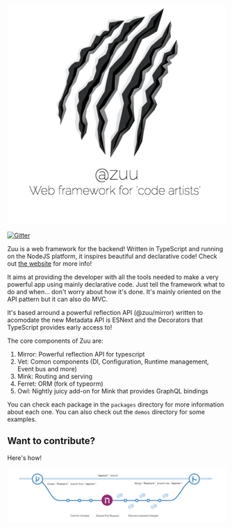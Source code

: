 <div align="center">
  <a href="http://zuu.thevexis.me/">
    <img src="https://github.com/IAmTheVex/zuu/raw/master/assets/big_title.png">
  </a>
</div>


[![Gitter](https://img.shields.io/gitter/room/nwjs/nw.js.svg?style=for-the-badge)](https://gitter.im/zuu-framework/)

Zuu is a web framework for the backend! Written in TypeScript and running on the NodeJS platform, it inspires beautiful and declarative code! Check out [the website](http://zuu.thevexis.me) for more info!

It aims at providing the developer with all the tools needed to make a very powerful app using mainly declarative code. Just tell the framework what to do and when... don't worry about how it's done. It's mainly oriented on the API pattern but it can also do MVC.

It's based arround a powerful reflection API (@zuu/mirror) written to acomodate the new Metadata API is ESNext and the Decorators that TypeScript provides early access to!

The core components of Zuu are:
1) Mirror: Powerful reflection API for typescript
2) Vet: Comon components (DI, Configuration, Runtime management, Event bus and more)
3) Mink: Routing and serving
4) Ferret: ORM (fork of typeorm)
5) Owl: Nightly juicy add-on for Mink that provides GraphQL bindings

You can check each package in the `packages` directory for more information about each one. You can also check out the `demos` directory for some examples.

## Want to contribute?
Here's how!
<div align="center">
  <a href="https://github.com/IAmTheVex/zuu/blob/master/CONTRIBUTING.md">
    <img src="https://github.com/IAmTheVex/zuu/raw/master/assets/branching.png">
  </a>
</div>